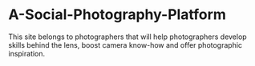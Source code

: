 # A-Social-Photography-Platform
This site belongs to photographers that will help photographers develop skills behind the lens, boost camera know-how and offer photographic inspiration.
